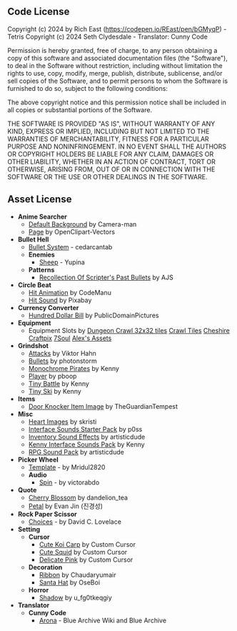 ## **Code License**
Copyright (c) 2024 by Rich East (https://codepen.io/REast/pen/bGMyqP) - Tetris
Copyright (c) 2024 Seth Clydesdale - Translator: Cunny Code

Permission is hereby granted, free of charge, to any person obtaining a copy of this software and associated documentation files (the "Software"), to deal in the Software without restriction, including without limitation the rights to use, copy, modify, merge, publish, distribute, sublicense, and/or sell copies of the Software, and to permit persons to whom the Software is furnished to do so, subject to the following conditions:

The above copyright notice and this permission notice shall be included in all copies or substantial portions of the Software.

THE SOFTWARE IS PROVIDED "AS IS", WITHOUT WARRANTY OF ANY KIND, EXPRESS OR IMPLIED, INCLUDING BUT NOT LIMITED TO THE WARRANTIES OF MERCHANTABILITY, FITNESS FOR A PARTICULAR PURPOSE AND NONINFRINGEMENT. IN NO EVENT SHALL THE AUTHORS OR COPYRIGHT HOLDERS BE LIABLE FOR ANY CLAIM, DAMAGES OR OTHER LIABILITY, WHETHER IN AN ACTION OF CONTRACT, TORT OR OTHERWISE, ARISING FROM, OUT OF OR IN CONNECTION WITH THE SOFTWARE OR THE USE OR OTHER DEALINGS IN THE SOFTWARE.


## **Asset License**
- **Anime Searcher**
    - [Default Background](https://pixabay.com/photos/poppies-flowers-field-red-poppies-6982527/) by Camera-man
    - [Page](https://pixabay.com/vectors/file-generic-icon-icons-matt-1294459/) by OpenClipart-Vectors
- **Bullet Hell**
    - [Bullet System](https://codepen.io/cedarcantab/pen/ZEXpMLo) - cedarcantab
    - **Enemies**
        - [Sheep](https://x.com/Yupina_Ch) - Yupina
    - **Patterns**
        - [Recollection Of Scripter's Past Bullets](https://www.bulletforge.org/u/ajs/p/recollection-of-scripters-past) by AJS
- **Circle Beat**
    - [Hit Animation](https://opengameart.org/content/pixel-fx-pack) by CodeManu
    - [Hit Sound](https://pixabay.com/sound-effects/clap-10-36723/) by Pixabay
- **Currency Converter**
    - [Hundred Dollar Bill](https://pixabay.com/illustrations/one-hundred-dollar-bill-money-163442/) by PublicDomainPictures
- **Equipment**
    - Equipment Slots by [Dungeon Crawl 32x32 tiles](https://opengameart.org/content/dungeon-crawl-32x32-tiles) [Crawl Tiles](http://code.google.com/p/crawl-tiles/) [Cheshire](https://jeevo.itch.io/dungeoneering-eq-icon-pack) [Craftpix](https://craftpix.net/freebies/free-belt-rpg-pixel-art-icons/) [7Soul](https://opengameart.org/content/98-pixel-art-rpg-icons) [Alex's Assets](https://alexs-assets.itch.io/16x16-rpg-item-pack)
- **Grindshot**
    - [Attacks](https://opengameart.org/content/pixelated-attackhit-animations) by Viktor Hahn
    - [Bullets](https://github.com/phaserjs/phaser-ce-coding-tips/tree/master) by photonstorm
    - [Monochrome Pirates](https://opengameart.org/content/monochrome-pirates) by Kenny
    - [Player](https://opengameart.org/content/blue-grass) by pboop
    - [Tiny Battle](https://opengameart.org/content/tiny-battle) by Kenny
    - [Tiny Ski](https://opengameart.org/content/tiny-ski) by Kenny
- **Items**
    - [Door Knocker Item Image](https://www.deviantart.com/theguardiantempest/art/Doorknocker-Custom-371217359) by TheGuardianTempest
- **Misc**
    - [Heart Images](https://opengameart.org/content/2d-heart-2-animations) by skristi
    - [Interface Sounds Starter Pack](https://opengameart.org/content/interface-sounds-starter-pack) by p0ss
    - [Inventory Sound Effects](https://opengameart.org/content/inventory-sound-effects) by artisticdude
    - [Kenny Interface Sounds Pack](https://www.kenney.nl/assets/interface-sounds) by Kenny
    - [RPG Sound Pack](https://opengameart.org/content/rpg-sound-pack) by artisticdude
- **Picker Wheel**
    - [Template](https://github.com/Mridul2820/wheel-number-picker/tree/master) - by Mridul2820
    - **Audio**
        - [Spin](https://pixabay.com/sound-effects/spin-232536/) - by victorabdo
- **Quote**
    - [Cherry Blossom](https://pixabay.com/vectors/cherry-blossom-tree-spring-flowers-7081566/) by dandelion_tea
    - [Petal](https://codepen.io/rudtjd2548/pen/qBpVzxP) by Evan Jin (진경성)
- **Rock Paper Scissor**
    - [Choices](https://www.umop.com/rps101.htm) - by David C. Lovelace
- **Setting**
    - **Cursor**
        - [Cute Koi Carp](https://custom-cursor.com/en/collection/cute-cursors/cute-koi-carp) by Custom Cursor
        - [Cute Squid](https://custom-cursor.com/en/collection/kawaii/cute-squid) by Custom Cursor
        - [Delicate Pink](https://custom-cursor.com/en/collection/color/delicate-pink) by Custom Cursor
    - **Decoration**
        - [Ribbon](https://pixabay.com/illustrations/bow-ribbon-flat-ribbon-bow-8952489/) by Chaudaryumair
        - [Santa Hat](https://pixabay.com/vectors/santa-hat-christmas-red-clipart-7602300/) by OseBoi
    - **Horror**
        - [Shadow](https://pixabay.com/vectors/boy-cartoon-fashion-chibi-kawaii-8515729/) by u_fg0tkeqgiy
- **Translator**
    - **Cunny Code**
        - [Arona](https://bluearchive.fandom.com/wiki/Arona/Gallery) - Blue Archive Wiki and Blue Archive